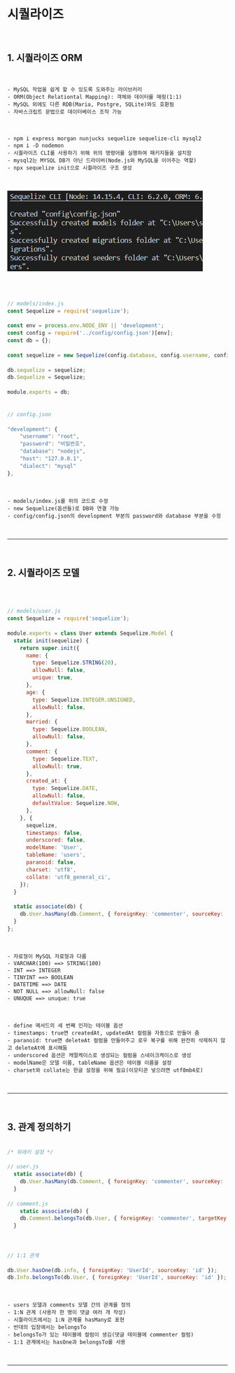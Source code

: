 # 시퀄라이즈

<br>

## 1. 시퀄라이즈 ORM

<br>
    
    - MySQL 작업을 쉽게 할 수 있도록 도와주는 라이브러리
    - ORM(Object Relationtal Mapping): 객체와 데이터를 매핑(1:1)
    - MySQL 외에도 다른 RDB(Maria, Postgre, SQLite)와도 호환됨
    - 자바스크립트 문법으로 데이터베이스 조작 가능

<br>

    - npm i express morgan nunjucks sequelize sequelize-cli mysql2
    - npm i -D nodemon
    - 시퀄라이즈 CLI를 사용하기 위해 위의 명령어를 실행하여 패키지들을 설치함
    - mysql2는 MYSQL DB가 아닌 드라이버(Node.js와 MySQL을 이어주는 역할)
    - npx sequelize init으로 시퀄라이즈 구조 생성

<br>

![sequelize](https://github.com/daldalhada/Express/blob/main/image/7/7-2/Express1.PNG)

<br>

```javascript

// models/index.js
const Sequelize = require('sequelize');

const env = process.env.NODE_ENV || 'development';
const config = require('../config/config.json')[env];
const db = {};

const sequelize = new Sequelize(config.database, config.username, config.password, config);

db.sequelize = sequelize;
db.Sequelize = Sequelize;

module.exports = db;


// config.json

"development": {
    "username": "root",
    "password": "비밀번호",
    "database": "nodejs",
    "host": "127.0.0.1",
    "dialect": "mysql"
},

```

<br>

    - models/index.js를 위의 코드로 수정
    - new Sequelize(옵션들)로 DB와 연결 가능
    - config/config.json의 development 부분의 password와 database 부분을 수정

<br>

***

<br>

## 2. 시퀄라이즈 모델

<br>

```javascript

// models/user.js
const Sequelize = require('sequelize');

module.exports = class User extends Sequelize.Model {
  static init(sequelize) {
    return super.init({
      name: {
        type: Sequelize.STRING(20),
        allowNull: false,
        unique: true,
      },
      age: {
        type: Sequelize.INTEGER.UNSIGNED,
        allowNull: false,
      },
      married: {
        type: Sequelize.BOOLEAN,
        allowNull: false,
      },
      comment: {
        type: Sequelize.TEXT,
        allowNull: true,
      },
      created_at: {
        type: Sequelize.DATE,
        allowNull: false,
        defaultValue: Sequelize.NOW,
      },
    }, {
      sequelize,
      timestamps: false,
      underscored: false,
      modelName: 'User',
      tableName: 'users',
      paranoid: false,
      charset: 'utf8',
      collate: 'utf8_general_ci',
    });
  }

  static associate(db) {
    db.User.hasMany(db.Comment, { foreignKey: 'commenter', sourceKey: 'id' });
  }
};


```
<br>

    - 자료형이 MySQL 자료형과 다름
    - VARCHAR(100) ==> STRING(100)
    - INT ==> INTEGER
    - TINYINT ==> BOOLEAN
    - DATETIME ==> DATE
    - NOT NULL ==> allowNull: false
    - UNUQUE ==> unuque: true

<br>

    - define 메서드의 세 번째 인자는 테이블 옵션
    - timestamps: true면 createdAt, updatedAt 컬럼을 자동으로 만들어 줌
    - paranoid: true면 deleteAt 컬럼을 만들어주고 로우 복구를 위해 완전히 삭제하지 않고 deleteAt에 표시해둠
    - underscored 옵션은 캐멀케이스로 생성되는 컬럼을 스네이크케이스로 생성
    - modelName은 모델 이름, tableName 옵션은 테이블 이름을 설정
    - charset와 collate는 한글 설정을 위해 필요(이모티콘 넣으려면 utf8mb4로)

<br>

***

<br>

## 3. 관계 정의하기 

```javascript

/* 외래키 설정 */

// user.js
  static associate(db) {
    db.User.hasMany(db.Comment, { foreignKey: 'commenter', sourceKey: 'id' });
  }

// comment.js
    static associate(db) {
    db.Comment.belongsTo(db.User, { foreignKey: 'commenter', targetKey: 'id', onDelete: 'cascade', onUpdate: 'cascade'});
  }



// 1:1 관계

db.User.hasOne(db.info, { foreignKey: 'UserId', sourceKey: 'id' });
db.Info.belongsTo(db.User, { foreignKey: 'UserId', sourceKey: 'id' });

```

<br>

    - users 모델과 comments 모델 간의 관계를 정의
    - 1:N 관계 (사용자 한 명이 댓글 여러 개 작성)
    - 시퀄라이즈에서는 1:N 관계를 hasMany로 표현
    - 반대의 입장에서는 belongsTo
    - belongsTo가 있는 테이블에 컬럼이 생김(댓글 테이블에 commenter 컬럼)
    - 1:1 관계에서는 hasOne과 belongsTo를 사용

<br>

***

<br>
